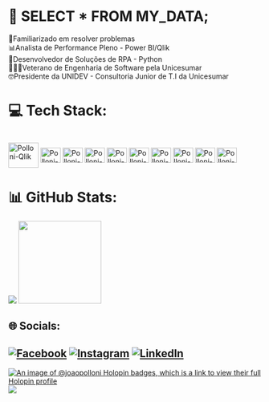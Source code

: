 # 💫 SELECT * FROM MY_DATA;
🤝Familiarizado em resolver problemas<br>
📊Analista de Performance Pleno - Power BI/Qlik<br>
🤖Desenvolvedor de Soluções de RPA - Python<br>
👨🏻‍💻Veterano de Engenharia de Software pela Unicesumar<br>
🤓Presidente da UNIDEV - Consultoria Junior de T.I da Unicesumar<br>

# 💻 Tech Stack:
  <div style="display: inline_block"><br>
  <img align="center" alt="Polloni-Qlik" height="50" width="60" src='https://upload.wikimedia.org/wikipedia/commons/3/32/Qlik_Logo.svg'>
  <img align="center" alt="Polloni-Python" height="30" width="40" src='https://cdn.jsdelivr.net/gh/devicons/devicon/icons/python/python-original.svg'>
  <img align="center" alt="Polloni-Django" height="30" width="40" src='https://cdn.jsdelivr.net/gh/devicons/devicon/icons/django/django-plain.svg'>
  <img align="center" alt="Polloni-postgre" height="30" width="40" src='https://cdn.jsdelivr.net/gh/devicons/devicon/icons/postgresql/postgresql-original.svg'>
  <img align="center" alt="Polloni-mysql" height="30" width="40" src='https://cdn.jsdelivr.net/gh/devicons/devicon/icons/mysql/mysql-original.svg'>
  <img align="center" alt="Polloni-github" height="30" width="40" src='https://cdn.jsdelivr.net/gh/devicons/devicon/icons/github/github-original.svg'>
  <img align="center" alt="Polloni-figma" height="30" width="40" src='https://cdn.jsdelivr.net/gh/devicons/devicon/icons/figma/figma-original.svg'>
  <img align="center" alt="Polloni-trello" height="30" width="40" src='https://cdn.jsdelivr.net/gh/devicons/devicon/icons/trello/trello-plain.svg'>
  <img align="center" alt="Polloni-MicroSQLServer" height="30" width="40" src='https://cdn.jsdelivr.net/gh/devicons/devicon/icons/microsoftsqlserver/microsoftsqlserver-plain.svg'>
  <img align="center" alt="Polloni-PowerBI" height="30" width="40" src='https://github.com/microsoft/PowerBI-Icons/blob/main/SVG/Power-BI.svg'>
</div>

# 📊 GitHub Stats:
![](https://github-readme-stats.vercel.app/api/top-langs/?username=JoaoPolloni&theme=radical&hide_border=false&include_all_commits=false&count_private=false&layout=compact)
<img loading="lazy" height="165em" src="https://github-readme-stats.vercel.app/api?username=JoaoPolloni&show_icons=true&theme=radical&include_all_commits=true&count_private=true"/>

## 🌐 Socials:
[![Facebook](https://img.shields.io/badge/Facebook-%231877F2.svg?logo=Facebook&logoColor=white)](https://facebook.com/joaovitor.polloni.311)
[![Instagram](https://img.shields.io/badge/Instagram-%23E4405F.svg?logo=Instagram&logoColor=white)](https://instagram.com/joao_vitor_polloni/)
[![LinkedIn](https://img.shields.io/badge/LinkedIn-%230077B5.svg?logo=linkedin&logoColor=white)](https://linkedin.com/in/jo%C3%A3o-vitor-polloni-cordeiro/)
---
[![An image of @joaopolloni Holopin badges, which is a link to view their full Holopin profile](https://holopin.me/@joaopolloni)](https://holopin.io/@joaopolloni)
[![](https://visitcount.itsvg.in/api?id=JoaoPolloni&icon=0&color=0)](https://visitcount.itsvg.in)
